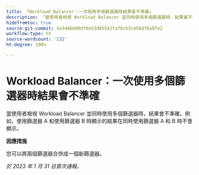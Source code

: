 ```yaml
---
title: 「Workload Balancer：一次使用多個篩選器時結果會不準確」
description: 「當使用者檢視 Workload Balancer 並同時使用多個篩選器時，結果會不準確。例如，使用篩選器 A 和使用篩選器 B 時顯示的結果在同時使用篩選器 A 和 B 時不會顯示。」
hidefromtoc: true
source-git-commit: 4a346b600df6e53d85542faf8cb3ce56d76a07e2
workflow-type: ht
source-wordcount: '132'
ht-degree: 100%

---
```



# Workload Balancer：一次使用多個篩選器時結果會不準確

當使用者檢視 Workload Balancer 並同時使用多個篩選器時，結果會不準確。例如，使用篩選器 A 和使用篩選器 B 時顯示的結果在同時使用篩選器 A 和 B 時不會顯示。

**因應措施**

您可以將兩個篩選器合併成一個新篩選器。

_於 2023 年 1 月 31 日首次通報。_

